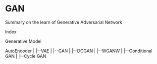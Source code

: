 # GAN
Summary on the learn of Generative Adversarial Network

Index

Generative Model

AutoEncoder
|
|--VAE
|
|--GAN
    |
    |--DCGAN
    |
    |--WGANW
    |
    |--Conditional GAN
    |
    |--Cycle GAN

